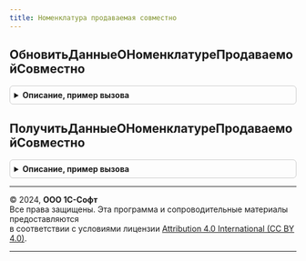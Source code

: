 ```yaml
---
title: Номенклатура продаваемая совместно
---
```



## ОбновитьДанныеОНоменклатуреПродаваемойСовместно
<details style="margin: 1em 0; padding: 0.5em; border: 1px solid #ccc; border-radius: 6px;">

<summary style="font-weight: bold; cursor: pointer;">Описание, пример вызова</summary>

```bsl

// Обновляет статистику по номенклатуре, продаваемой совместно
//
Процедура ОбновитьДанныеОНоменклатуреПродаваемойСовместно() Экспорт
```

Пример вызова
```bsl
НоменклатураПродаваемаяСовместно.ОбновитьДанныеОНоменклатуреПродаваемойСовместно() 
```
</details>

## ПолучитьДанныеОНоменклатуреПродаваемойСовместно
<details style="margin: 1em 0; padding: 0.5em; border: 1px solid #ccc; border-radius: 6px;">

<summary style="font-weight: bold; cursor: pointer;">Описание, пример вызова</summary>

```bsl

// Возвращает таблицу статистики по номенклатуре, продаваемой совместно.
//
// Параметры:
//  Товары - ТаблицаЗначений - таблица с колонками:
//   * Номенклатура - СправочникСсылка.Номенклатура - Номенклатура.
//   * Характеристика - СправочникСсылка.ХарактеристикиНоменклатуры - Характеристика номенклатуры.
//  ВариантАнализа - ПеречислениеСсылка.ВариантыАнализаНоменклатурыПродаваемойСовместно - Вариант анализа.
//
// Возвращаемое значение:
//  ТаблицаЗначений - Таблица с колонками:
//   * Номенклатура - СправочникСсылка.Номенклатура - Номенклатура.
//   * Характеристика - СправочникСсылка.ХарактеристикиНоменклатуры - Характеристика номенклатуры.
//   * ПроцентСлучаев - Число - Процент случаев.
//   * КоличествоСлучаев - Число - Количество случаев.
//
Функция ПолучитьДанныеОНоменклатуреПродаваемойСовместно(Товары, ВариантАнализа) Экспорт
```

Пример вызова
```bsl
Результат = НоменклатураПродаваемаяСовместно.ПолучитьДанныеОНоменклатуреПродаваемойСовместно(Товары, ВариантАнализа) 
```
</details>

---

© 2024, **ООО 1С-Софт**  
Все права защищены. Эта программа и сопроводительные материалы предоставляются  
в соответствии с условиями лицензии [Attribution 4.0 International (CC BY 4.0)](https://creativecommons.org/licenses/by/4.0/legalcode).

---

